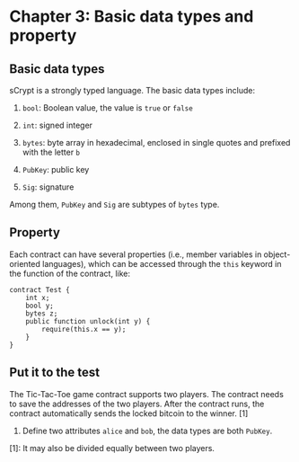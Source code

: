 # Chapter 3: Basic data types and property

## Basic data types
sCrypt is a strongly typed language. The basic data types include:

1. `bool`: Boolean value, the value is `true` or `false`

2. `int`: signed integer

3. `bytes`: byte array in hexadecimal, enclosed in single quotes and prefixed with the letter `b`

4. `PubKey`: public key

5. `Sig`: signature

Among them, `PubKey` and `Sig` are subtypes of `bytes` type.

## Property

Each contract can have several properties (i.e., member variables in object-oriented languages), which can be accessed through the `this` keyword in the function of the contract, like:


```solidity
contract Test {
    int x;
    bool y;
    bytes z;
    public function unlock(int y) {
        require(this.x == y);
    }
}
```

## Put it to the test

The Tic-Tac-Toe game contract supports two players. The contract needs to save the addresses of the two players. After the contract runs, the contract automatically sends the locked bitcoin to the winner. [1]



1. Define two attributes `alice` and `bob`, the data types are both `PubKey`.

[1]: It may also be divided equally between two players.


